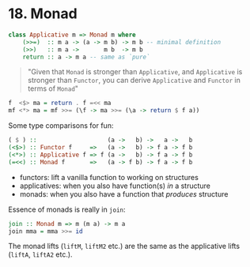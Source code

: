 # 18. Monad

```hs
class Applicative m => Monad m where
    (>>=)  :: m a -> (a -> m b) -> m b -- minimal definition
    (>>)   :: m a ->       m b  -> m b
    return :: a -> m a -- same as `pure`
```

> "Given that `Monad` is stronger than `Applicative`, and `Applicative` is stronger than `Functor`, you can derive `Applicative` and `Functor` in terms of `Monad`"

```hs
f  <$> ma = return . f =<< ma
mf <*> ma = mf >>= (\f -> ma >>= (\a -> return $ f a))
```

Some type comparisons for fun:

```hs
( $ ) ::                    (a ->   b) ->   a ->   b
(<$>) :: Functor f     =>   (a ->   b) -> f a -> f b
(<*>) :: Applicative f => f (a ->   b) -> f a -> f b
(=<<) :: Monad f       =>   (a -> f b) -> f a -> f b
```

- functors: lift a vanilla function to working on structures
- applicatives: when you also have function(s) _in_ a structure
- monads: when you also have a function that _produces_ structure

Essence of monads is really in `join`:

```hs
join :: Monad m => m (m a) -> m a
join mma = mma >>= id
```

The monad lifts (`liftM`, `liftM2` etc.) are the same as the applicative lifts (`liftA`, `liftA2` etc.).
